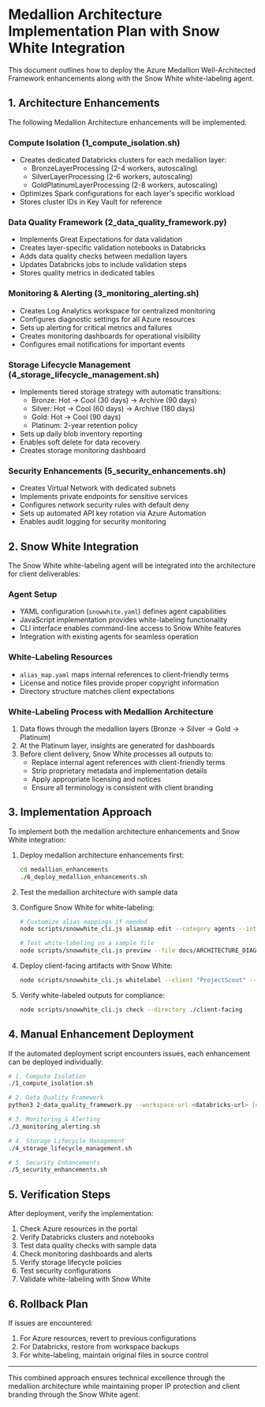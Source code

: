 # Medallion Architecture Implementation Plan with Snow White Integration

This document outlines how to deploy the Azure Medallion Well-Architected Framework enhancements along with the Snow White white-labeling agent.

## 1. Architecture Enhancements

The following Medallion Architecture enhancements will be implemented:

### Compute Isolation (1_compute_isolation.sh)

- Creates dedicated Databricks clusters for each medallion layer:
  - BronzeLayerProcessing (2-4 workers, autoscaling)
  - SilverLayerProcessing (2-6 workers, autoscaling)
  - GoldPlatinumLayerProcessing (2-8 workers, autoscaling)
- Optimizes Spark configurations for each layer's specific workload
- Stores cluster IDs in Key Vault for reference

### Data Quality Framework (2_data_quality_framework.py)

- Implements Great Expectations for data validation
- Creates layer-specific validation notebooks in Databricks
- Adds data quality checks between medallion layers
- Updates Databricks jobs to include validation steps
- Stores quality metrics in dedicated tables

### Monitoring & Alerting (3_monitoring_alerting.sh)

- Creates Log Analytics workspace for centralized monitoring
- Configures diagnostic settings for all Azure resources
- Sets up alerting for critical metrics and failures
- Creates monitoring dashboards for operational visibility
- Configures email notifications for important events

### Storage Lifecycle Management (4_storage_lifecycle_management.sh)

- Implements tiered storage strategy with automatic transitions:
  - Bronze: Hot → Cool (30 days) → Archive (90 days)
  - Silver: Hot → Cool (60 days) → Archive (180 days)
  - Gold: Hot → Cool (90 days)
  - Platinum: 2-year retention policy
- Sets up daily blob inventory reporting
- Enables soft delete for data recovery
- Creates storage monitoring dashboard

### Security Enhancements (5_security_enhancements.sh)

- Creates Virtual Network with dedicated subnets
- Implements private endpoints for sensitive services
- Configures network security rules with default deny
- Sets up automated API key rotation via Azure Automation
- Enables audit logging for security monitoring

## 2. Snow White Integration

The Snow White white-labeling agent will be integrated into the architecture for client deliverables:

### Agent Setup

- YAML configuration (`snowwhite.yaml`) defines agent capabilities
- JavaScript implementation provides white-labeling functionality
- CLI interface enables command-line access to Snow White features
- Integration with existing agents for seamless operation

### White-Labeling Resources

- `alias_map.yaml` maps internal references to client-friendly terms
- License and notice files provide proper copyright information
- Directory structure matches client expectations

### White-Labeling Process with Medallion Architecture

1. Data flows through the medallion layers (Bronze → Silver → Gold → Platinum)
2. At the Platinum layer, insights are generated for dashboards
3. Before client delivery, Snow White processes all outputs to:
   - Replace internal agent references with client-friendly terms
   - Strip proprietary metadata and implementation details
   - Apply appropriate licensing and notices
   - Ensure all terminology is consistent with client branding

## 3. Implementation Approach

To implement both the medallion architecture enhancements and Snow White integration:

1. Deploy medallion architecture enhancements first:
   ```bash
   cd medallion_enhancements
   ./6_deploy_medallion_enhancements.sh
   ```

2. Test the medallion architecture with sample data

3. Configure Snow White for white-labeling:
   ```bash
   # Customize alias mappings if needed
   node scripts/snowwhite_cli.js aliasmap edit --category agents --internal "Claudia" --client "TaskRunner"
   
   # Test white-labeling on a sample file
   node scripts/snowwhite_cli.js preview --file docs/ARCHITECTURE_DIAGRAM.md
   ```

4. Deploy client-facing artifacts with Snow White:
   ```bash
   node scripts/snowwhite_cli.js whitelabel --client "ProjectScout" --source ./dashboards --output ./client-facing/dashboards
   ```

5. Verify white-labeled outputs for compliance:
   ```bash
   node scripts/snowwhite_cli.js check --directory ./client-facing
   ```

## 4. Manual Enhancement Deployment

If the automated deployment script encounters issues, each enhancement can be deployed individually:

```bash
# 1. Compute Isolation
./1_compute_isolation.sh

# 2. Data Quality Framework
python3 2_data_quality_framework.py --workspace-url <databricks-url> [options]

# 3. Monitoring & Alerting
./3_monitoring_alerting.sh

# 4. Storage Lifecycle Management
./4_storage_lifecycle_management.sh

# 5. Security Enhancements
./5_security_enhancements.sh
```

## 5. Verification Steps

After deployment, verify the implementation:

1. Check Azure resources in the portal
2. Verify Databricks clusters and notebooks
3. Test data quality checks with sample data
4. Check monitoring dashboards and alerts
5. Verify storage lifecycle policies
6. Test security configurations
7. Validate white-labeling with Snow White

## 6. Rollback Plan

If issues are encountered:

1. For Azure resources, revert to previous configurations
2. For Databricks, restore from workspace backups
3. For white-labeling, maintain original files in source control

---

This combined approach ensures technical excellence through the medallion architecture while maintaining proper IP protection and client branding through the Snow White agent.